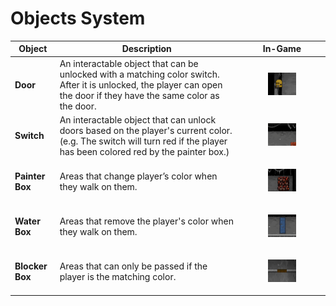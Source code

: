 # Objects System

| Object          | Description                                                                                                                                                              | In-Game                                                                                                  |
| --------------- | ------------------------------------------------------------------------------------------------------------------------------------------------------------------------ | -------------------------------------------------------------------------------------------------------- |
| **Door**        | An interactable object that can be unlocked with a matching color switch. After it is unlocked, the player can open the door if they have the same color as the door.    | <div><figure><img src="../.gitbook/assets/image (1).png" alt=""><figcaption></figcaption></figure></div> |
| **Switch**      | An interactable object that can unlock doors based on the player's current color. (e.g. The switch will turn red if the player has been colored red by the painter box.) | <div><figure><img src="../.gitbook/assets/image (2).png" alt=""><figcaption></figcaption></figure></div> |
| **Painter Box** | Areas that change player’s color when they walk on them.                                                                                                                 | <div><figure><img src="../.gitbook/assets/image (5).png" alt=""><figcaption></figcaption></figure></div> |
| **Water Box**   | Areas that remove the player's color when they walk on them.                                                                                                             | <div><figure><img src="../.gitbook/assets/image (4).png" alt=""><figcaption></figcaption></figure></div> |
| **Blocker Box** | Areas that can only be passed if the player is the matching color.                                                                                                       | <div><figure><img src="../.gitbook/assets/image (3).png" alt=""><figcaption></figcaption></figure></div> |
